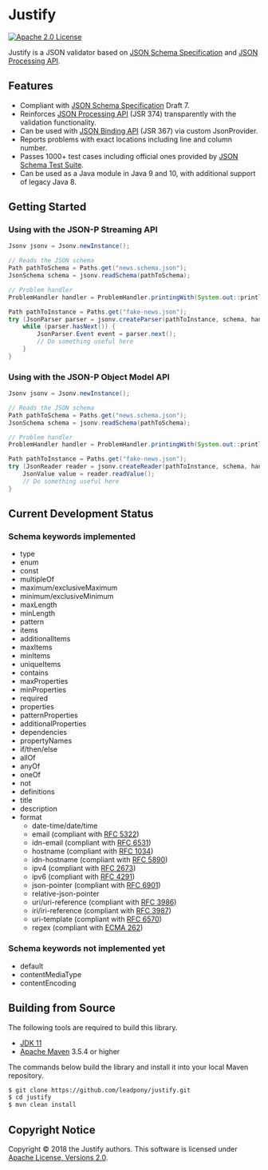 # Justify
[![Apache 2.0 License](https://img.shields.io/:license-Apache%202.0-blue.svg)](https://www.apache.org/licenses/LICENSE-2.0
)

Justify is a JSON validator based on [JSON Schema Specification] and [JSON Processing API].

## Features

* Compliant with [JSON Schema Specification] Draft 7.
* Reinforces [JSON Processing API] (JSR 374) transparently with the validation functionality.
* Can be used with [JSON Binding API] (JSR 367) via custom JsonProvider.
* Reports problems with exact locations including line and column number.
* Passes 1000+ test cases including official ones provided by [JSON Schema Test Suite].
* Can be used as a Java module in Java 9 and 10, with additional support of legacy Java 8.

## Getting Started

### Using with the JSON-P Streaming API

```java
Jsonv jsonv = Jsonv.newInstance();

// Reads the JSON schema
Path pathToSchema = Paths.get("news.schema.json");
JsonSchema schema = jsonv.readSchema(pathToSchema);

// Problem handler
ProblemHandler handler = ProblemHandler.printingWith(System.out::println);

Path pathToInstance = Paths.get("fake-news.json");
try (JsonParser parser = jsonv.createParser(pathToInstance, schema, handler)) {
    while (parser.hasNext()) {
        JsonParser.Event event = parser.next();
        // Do something useful here
    }
}
```

### Using with the JSON-P Object Model API

```java
Jsonv jsonv = Jsonv.newInstance();

// Reads the JSON schema
Path pathToSchema = Paths.get("news.schema.json");
JsonSchema schema = jsonv.readSchema(pathToSchema);

// Problem handler
ProblemHandler handler = ProblemHandler.printingWith(System.out::println);

Path pathToInstance = Paths.get("fake-news.json");
try (JsonReader reader = jsonv.createReader(pathToInstance, schema, handler)) {
    JsonValue value = reader.readValue();
    // Do something useful here
}
```

## Current Development Status

### Schema keywords implemented

* type
* enum
* const
* multipleOf
* maximum/exclusiveMaximum
* minimum/exclusiveMinimum
* maxLength
* minLength
* pattern
* items
* additionalItems
* maxItems
* minItems
* uniqueItems
* contains
* maxProperties
* minProperties
* required
* properties
* patternProperties
* additionalProperties
* dependencies
* propertyNames
* if/then/else
* allOf
* anyOf
* oneOf
* not
* definitions
* title
* description
* format
  * date-time/date/time
  * email (compliant with [RFC 5322])
  * idn-email (compliant with [RFC 6531])
  * hostname (compliant with [RFC 1034])
  * idn-hostname (compliant with [RFC 5890])
  * ipv4 (compliant with [RFC 2673])
  * ipv6 (compliant with [RFC 4291])
  * json-pointer (compliant with [RFC 6901])
  * relative-json-pointer
  * uri/uri-reference (compliant with [RFC 3986])
  * iri/iri-reference (compliant with [RFC 3987])
  * uri-template (compliant with [RFC 6570])
  * regex (compliant with [ECMA 262])

### Schema keywords not implemented yet

* default
* contentMediaType
* contentEncoding

## Building from Source

The following tools are required to build this library.
* [JDK 11]
* [Apache Maven] 3.5.4 or higher

The commands below build the library and install it into your local Maven repository.

```bash
$ git clone https://github.com/leadpony/justify.git
$ cd justify
$ mvn clean install
```

## Copyright Notice
Copyright &copy; 2018 the Justify authors. This software is licensed under [Apache License, Versions 2.0][Apache 2.0 License].

[JSON Schema Specification]: https://json-schema.org/
[JSON Processing API]: https://javaee.github.io/jsonp/
[JSON Binding API]: http://json-b.net/
[JDK 11]: https://jdk.java.net/11/
[Apache Maven]: https://maven.apache.org/
[JSON Schema Test Suite]: https://github.com/json-schema-org/JSON-Schema-Test-Suite
[Apache 2.0 License]: https://www.apache.org/licenses/LICENSE-2.0
[RFC 1034]: https://tools.ietf.org/html/rfc1034.html
[RFC 2673]: https://tools.ietf.org/html/rfc2673.html
[RFC 3986]: https://tools.ietf.org/html/rfc3986.html
[RFC 3987]: https://tools.ietf.org/html/rfc3987.html
[RFC 4291]: https://tools.ietf.org/html/rfc4291.html
[RFC 5322]: https://tools.ietf.org/html/rfc5322.html
[RFC 5890]: https://tools.ietf.org/html/rfc5890.html
[RFC 6531]: https://tools.ietf.org/html/rfc6531.html
[RFC 6570]: https://tools.ietf.org/html/rfc6570.html
[RFC 6901]: https://tools.ietf.org/html/rfc6901.html
[ECMA 262]: https://www.ecma-international.org/publications/standards/Ecma-262.htm
